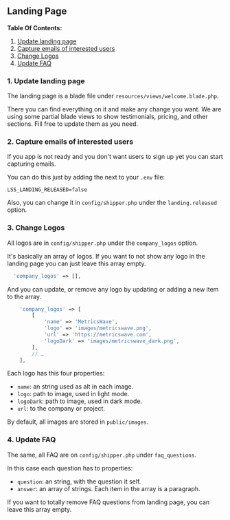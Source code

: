 ## Landing Page

**Table Of Contents:**

1. [Update landing page](/doc/landing-page.md#1-update-landing-page)
2. [Capture emails of interested users](/doc/landing-page.md#2-capture-emails-of-interested-users)
3. [Change Logos](/doc/landing-page.md#3-update-landing-page)
4. [Update FAQ](/doc/landing-page.md#4-change-logs)

### 1. Update landing page

The landing page is a blade file under `resources/views/welcome.blade.php`.

There you can find everything on it and make any change you want. We are using some partial blade views to show testimonials, pricing, and other sections. Fill free to update them as you need.

### 2. Capture emails of interested users

If you app is not ready and you don't want users to sign up yet you can start capturing emails.

You can do this just by adding the next to your `.env` file:

```env
LSS_LANDING_RELEASED=false
```

Also, you can change it in `config/shipper.php` under the `landing.released` option.

### 3. Change Logos

All logos are in `config/shipper.php` under the `company_logos` option.

It's basically an array of logos. If you want to not show any logo in the landing page you can just leave this array empty.

```php
  'company_logos' => [],
```

And you can update, or remove any logo by updating or adding a new item to the array.

```php
    'company_logos' => [
        [
            'name' => 'MetricsWave',
            'logo' => 'images/metricswave.png',
            'url' => 'https://metricswave.com',
            'logoDark' => 'images/metricswave_dark.png',
        ],
        // …
    ],
```

Each logo has this four properties:

- `name`: an string used as alt in each image.
- `logo`: path to image, used in light mode.
- `logoDark`: path to image, used in dark mode.
- `url`: to the company or project.

By default, all images are stored in `public/images`.

### 4. Update FAQ

The same, all FAQ are on `config/shipper.php` under `faq_questions`.

In this case each question has to properties:

- `question`: an string, with the question it self.
- `answer`: an array of strings. Each item in the array is a paragraph.

If you want to totally remove FAQ questions from landing page, you can leave this array empty.
